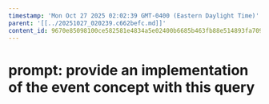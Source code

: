 ```yaml
---
timestamp: 'Mon Oct 27 2025 02:02:39 GMT-0400 (Eastern Daylight Time)'
parent: '[[../20251027_020239.c662befc.md]]'
content_id: 9670e85098100ce582581e4834a5e02400b6685b463fb88e514893fa7094279e
---
```


# prompt: provide an implementation of the event concept with this query
